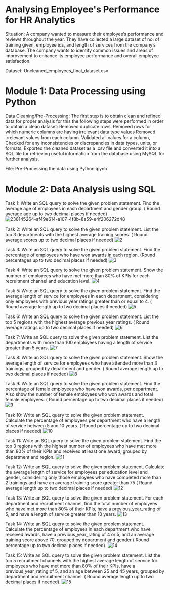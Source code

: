 # Analysing Employee's Performance for HR Analytics

Situation: A company wanted to measure their employee’s performance and reviews throughout the year.
They have collected a large dataset of no. of training given, employee ids, and length of services from the company’s database.
The company wants to identify common issues and areas of improvement to enhance its employee performance and overall employee satisfaction.

Dataset: Uncleaned_employees_final_dataset.csv

# Module 1: Data Processing using Python
Data Cleaning/Pre-Processing: The first step is to obtain clean and refined data for proper analysis for this the following steps were performed in order to obtain a clean dataset:
Removed duplicate rows.
Removed rows for which numeric columns are having irrelevant data type values
Removed irrelevant values from each column. Validated all values for a column, Checked for any inconsistencies or discrepancies in data types, units, or formats. 
Exported the cleaned dataset as a .csv file and converted it into a SQL file for retrieving useful information from the database using MySQL for further analysis.

File: Pre-Processing the data using Python.ipynb

# Module 2: Data Analysis using SQL
Task 1: Write an SQL query to solve the given problem statement.
Find the average age of employees in each department and gender group. ( Round average age up to two decimal places if needed)
![238145264-af49e614-a107-4f8b-8a59-e4f206272d48](https://github.com/Jeswin21/Analysing-Employees-Performance-for-HR-Analytics/assets/85884215/a1a25ce3-e615-47cc-9124-582c8870acb0)

Task 2: Write an SQL query to solve the given problem statement. 
List the top 3 departments with the highest average training scores. ( Round average scores up to two decimal places if needed)
![2](https://github.com/Jeswin21/Analysing-Employees-Performance-for-HR-Analytics/assets/85884215/6c6578ce-5e77-4146-b197-2fbd0504eba7)

Task 3: Write an SQL query to solve the given problem statement.
Find the percentage of employees who have won awards in each region. (Round percentages up to two decimal places if needed)
![3](https://github.com/Jeswin21/Analysing-Employees-Performance-for-HR-Analytics/assets/85884215/8355a92b-81fa-4378-908f-0cb47de0079f)

Task 4: Write an SQL query to solve the given problem statement. 
Show the number of employees who have met more than 80% of KPIs for each recruitment channel and education level.
![4](https://github.com/Jeswin21/Analysing-Employees-Performance-for-HR-Analytics/assets/85884215/db190650-4e18-4620-a592-807539f86430)

Task 5: Write an SQL query to solve the given problem statement. 
Find the average length of service for employees in each department, considering only employees with previous year ratings greater than or equal to 4. ( Round average length up to two decimal places if needed)
![5](https://github.com/Jeswin21/Analysing-Employees-Performance-for-HR-Analytics/assets/85884215/4fead804-e5a2-4da7-94ae-0abab23b90e4)

Task 6: Write an SQL query to solve the given problem statement. 
List the top 5 regions with the highest average previous year ratings. ( Round average ratings up to two decimal places if needed)
![6](https://github.com/Jeswin21/Analysing-Employees-Performance-for-HR-Analytics/assets/85884215/9f832c10-b1a7-40f1-ba42-e4ba16673f2a)

Task 7: Write an SQL query to solve the given problem statement. 
List the departments with more than 100 employees having a length of service greater than 5 years.
![7](https://github.com/Jeswin21/Analysing-Employees-Performance-for-HR-Analytics/assets/85884215/c41423d0-594e-4865-8113-9987819fd3d0)

Task 8: Write an SQL query to solve the given problem statement.
Show the average length of service for employees who have attended more than 3 trainings, grouped by department and gender. ( Round average length up to two decimal places if needed)
![8](https://github.com/Jeswin21/Analysing-Employees-Performance-for-HR-Analytics/assets/85884215/ef083b4b-6516-4eaf-b8fe-48c855d67ba5)

Task 9: Write an SQL query to solve the given problem statement. 
Find the percentage of female employees who have won awards, per department. Also show the number of female employees who won awards and total female employees. ( Round percentage up to two decimal places if needed)
![9](https://github.com/Jeswin21/Analysing-Employees-Performance-for-HR-Analytics/assets/85884215/7bd4cd1e-5d15-40ae-827f-19b708b7b48e)

Task 10: Write an SQL query to solve the given problem statement.
Calculate the percentage of employees per department who have a length of service between 5 and 10 years. ( Round percentage up to two decimal places if needed)
![10](https://github.com/Jeswin21/Analysing-Employees-Performance-for-HR-Analytics/assets/85884215/cc22d65d-8370-4b05-93fd-9301a59da5ff)

Task 11: Write an SQL query to solve the given problem statement.
Find the top 3 regions with the highest number of employees who have met more than 80% of their KPIs and received at least one award, grouped by department and region.
![11](https://github.com/Jeswin21/Analysing-Employees-Performance-for-HR-Analytics/assets/85884215/e8a3517a-f1f2-447e-a331-400b99a07594)

Task 12: Write an SQL query to solve the given problem statement.
Calculate the average length of service for employees per education level and gender, considering only those employees who have completed more than 2 trainings and have an average training score greater than 75 ( Round average length up to two decimal places if needed)
![12](https://github.com/Jeswin21/Analysing-Employees-Performance-for-HR-Analytics/assets/85884215/f9307fb3-30b2-483f-aa0e-90fe8c989e53)

Task 13: Write an SQL query to solve the given problem statement.
For each department and recruitment channel, find the total number of employees who have met more than 80% of their KPIs, have a previous_year_rating of 5, and have a length of service greater than 10 years.
![13](https://github.com/Jeswin21/Analysing-Employees-Performance-for-HR-Analytics/assets/85884215/ee4c0b5a-a4c6-40f1-bd32-0bb1f174995c)

Task 14: Write an SQL query to solve the given problem statement.
Calculate the percentage of employees in each department who have received awards, have a previous_year_rating of 4 or 5, and an average training score above 70, grouped by department and gender ( Round percentage up to two decimal places if needed).
![14](https://github.com/Jeswin21/Analysing-Employees-Performance-for-HR-Analytics/assets/85884215/e4155060-e61b-48a6-818c-52019ca5c5d2)

Task 15: Write an SQL query to solve the given problem statement. 
List the top 5 recruitment channels with the highest average length of service for employees who have met more than 80% of their KPIs, have a previous_year_rating of 5, and an age between 25 and 45 years, grouped by department and recruitment channel. ( Round average length up to two decimal places if needed).
![15](https://github.com/Jeswin21/Analysing-Employees-Performance-for-HR-Analytics/assets/85884215/bcc2c87b-91d1-42c1-b4ad-8426f2807917)




